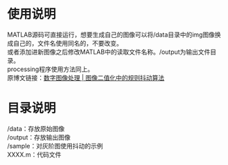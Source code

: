 # 使用说明
MATLAB源码可直接运行，想要生成自己的图像可以将/data目录中的img图像换成自己的，文件名使用同名的，不要改变。<br>
或者添加进新图像之后修改MATLAB中的读取文件名称。/output为输出文件目录。<br>
processing程序使用方法同上。<br>
原博文链接：<a href=http://t.cn/RrcKhbj>数字图像处理 | 图像二值化中的规则抖动算法</a><br>

# 目录说明
/data：存放原始图像<br>
/output：存放输出图像<br>
/sample：对灰阶图使用抖动的示例<br>
XXXX.m：代码文件<br>
